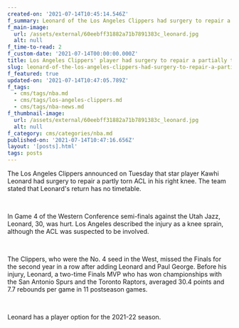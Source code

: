 ```yaml
---
created-on: '2021-07-14T10:45:14.546Z'
f_summary: Leonard of the Los Angeles Clippers had surgery to repair a partially torn ACL
f_main-image:
  url: /assets/external/60eebff31882a71b7891383c_leonard.jpg
  alt: null
f_time-to-read: 2
f_custom-date: '2021-07-14T00:00:00.000Z'
title: Los Angeles Clippers' player had surgery to repair a partially torn ACL
slug: leonard-of-the-los-angeles-clippers-had-surgery-to-repair-a-partially-torn-acl
f_featured: true
updated-on: '2021-07-14T10:47:05.789Z'
f_tags:
  - cms/tags/nba.md
  - cms/tags/los-angeles-clippers.md
  - cms/tags/nba-news.md
f_thumbnail-image:
  url: /assets/external/60eebff31882a71b7891383c_leonard.jpg
  alt: null
f_category: cms/categories/nba.md
published-on: '2021-07-14T10:47:16.656Z'
layout: '[posts].html'
tags: posts
---
```


The Los Angeles Clippers announced on Tuesday that star player Kawhi Leonard had surgery to repair a partly torn ACL in his right knee. The team stated that Leonard's return has no timetable.

‍

In Game 4 of the Western Conference semi-finals against the Utah Jazz, Leonard, 30, was hurt. Los Angeles described the injury as a knee sprain, although the ACL was suspected to be involved.

‍

The Clippers, who were the No. 4 seed in the West, missed the Finals for the second year in a row after adding Leonard and Paul George. Before his injury, Leonard, a two-time Finals MVP who has won championships with the San Antonio Spurs and the Toronto Raptors, averaged 30.4 points and 7.7 rebounds per game in 11 postseason games.

‍

Leonard has a player option for the 2021-22 season.

‍
